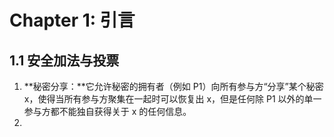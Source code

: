 # Chapter 1: 引言
## 1.1 安全加法与投票
1. **秘密分享：**它允许秘密的拥有者（例如 P1）向所有参与方“分享”某个秘密 x，使得当所有参与方聚集在一起时可以恢复出 x，但是任何除 P1 以外的单一参与方都不能独自获得关于 x 的任何信息。
2. 